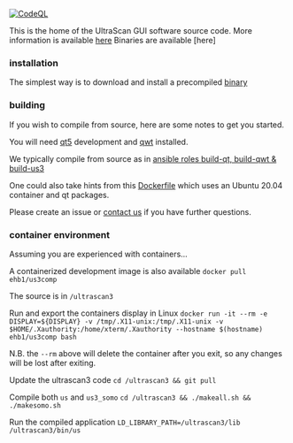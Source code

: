 [![CodeQL](https://github.com/ehb54/ultrascan3/actions/workflows/codeql-analysis.yml/badge.svg)](https://github.com/ehb54/ultrascan3/actions/workflows/codeql-analysis.yml)

This is the home of the UltraScan GUI software source code.
More information is available [here](https://ultrascan.aucsolutions.com)
Binaries are available [here]

### installation

The simplest way is to download and install a precompiled [binary](https://www.ultrascan3.aucsolutions.com/download.php)

### building
 
If you wish to compile from source, here are some notes to get you started.

You will need [qt5](https://doc.qt.io/qt-5/gettingstarted.html) development and [qwt](https://qwt.sourceforge.io/) installed.

We typically compile from source as in [ansible roles build-qt, build-qwt & build-us3](https://github.com/KJSain/us3lims-roles/tree/master/roles)

One could also take hints from this [Dockerfile](https://github.com/ehb54/ultrascan3/blob/master/admin/codeql/docker/docker/Dockerfile) which uses an Ubuntu 20.04 container and qt packages.

Please create an issue or [contact us](https://www.ultrascan3.aucsolutions.com/contacts.php) if you have further questions.

### container environment

Assuming you are experienced with containers...

A containerized development image is also available
```docker pull ehb1/us3comp```

The source is in `/ultrascan3`

Run and export the containers display in Linux 
```docker run -it --rm -e DISPLAY=${DISPLAY} -v /tmp/.X11-unix:/tmp/.X11-unix -v $HOME/.Xauthority:/home/xterm/.Xauthority --hostname $(hostname) ehb1/us3comp bash```

N.B. the `--rm` above will delete the container after you exit, so any changes will be lost after exiting.

Update the ultrascan3 code ```cd /ultrascan3 && git pull```

Compile both `us` and `us3_somo` ```cd /ultrascan3 && ./makeall.sh && ./makesomo.sh```

Run the compiled application ```LD_LIBRARY_PATH=/ultrascan3/lib /ultrascan3/bin/us```
